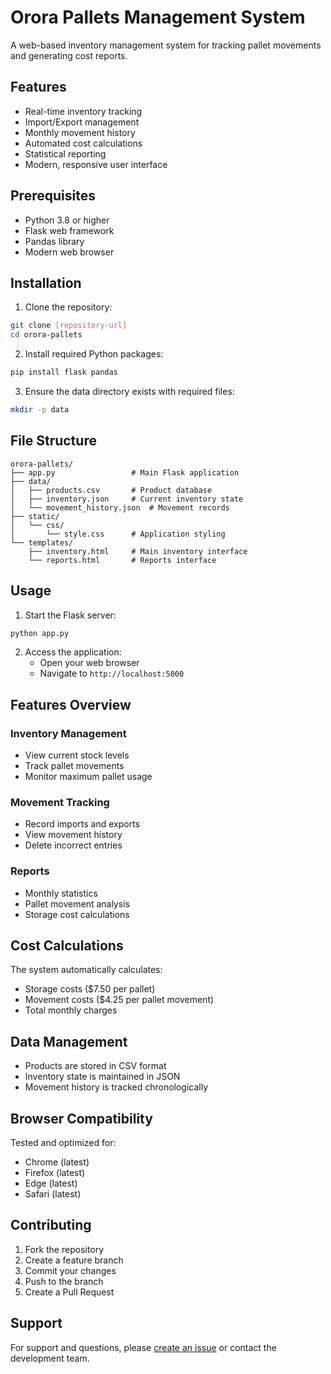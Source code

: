 # Orora Pallets Management System

A web-based inventory management system for tracking pallet movements and generating cost reports.

## Features

- Real-time inventory tracking
- Import/Export management
- Monthly movement history
- Automated cost calculations
- Statistical reporting
- Modern, responsive user interface

## Prerequisites

- Python 3.8 or higher
- Flask web framework
- Pandas library
- Modern web browser

## Installation

1. Clone the repository:
```bash
git clone [repository-url]
cd orora-pallets
```

2. Install required Python packages:
```bash
pip install flask pandas
```

3. Ensure the data directory exists with required files:
```bash
mkdir -p data
```

## File Structure

```
orora-pallets/
├── app.py                 # Main Flask application
├── data/
│   ├── products.csv       # Product database
│   ├── inventory.json     # Current inventory state
│   └── movement_history.json  # Movement records
├── static/
│   └── css/
│       └── style.css      # Application styling
└── templates/
    ├── inventory.html     # Main inventory interface
    └── reports.html       # Reports interface
```

## Usage

1. Start the Flask server:
```bash
python app.py
```

2. Access the application:
   - Open your web browser
   - Navigate to `http://localhost:5000`

## Features Overview

### Inventory Management
- View current stock levels
- Track pallet movements
- Monitor maximum pallet usage

### Movement Tracking
- Record imports and exports
- View movement history
- Delete incorrect entries

### Reports
- Monthly statistics
- Pallet movement analysis
- Storage cost calculations

## Cost Calculations

The system automatically calculates:
- Storage costs ($7.50 per pallet)
- Movement costs ($4.25 per pallet movement)
- Total monthly charges

## Data Management

- Products are stored in CSV format
- Inventory state is maintained in JSON
- Movement history is tracked chronologically

## Browser Compatibility

Tested and optimized for:
- Chrome (latest)
- Firefox (latest)
- Edge (latest)
- Safari (latest)

## Contributing

1. Fork the repository
2. Create a feature branch
3. Commit your changes
4. Push to the branch
5. Create a Pull Request

## Support

For support and questions, please [create an issue](repository-issues-url) or contact the development team.
